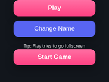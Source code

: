 <!DOCTYPE html>
<html lang="en">
<head>
  <meta charset="UTF-8" />
  <meta name="viewport" content="width=device-width, initial-scale=1, viewport-fit=cover" />
  <meta name="apple-mobile-web-app-capable" content="yes" />
  <meta name="mobile-web-app-capable" content="yes" />
  <meta name="theme-color" content="#12161c" />
  <title></title>
  <style>
    :root{
      --pink:#ff4081; --pink-hi:#ff6fa3; --indigo:#5865F2; --bg:#12161c;
    }
    html, body { margin:0; padding:0; background:var(--bg); color:#fff; font-family:system-ui, -apple-system, Segoe UI, Roboto, "Helvetica Neue", Arial, "Noto Sans", sans-serif; height:100dvh; overflow:hidden; }
    canvas { display:block; margin:0 auto; background:#000; touch-action:none; backface-visibility:hidden; -webkit-backface-visibility:hidden; transform:translateZ(0); will-change:transform; }

    /* Front & Menu buttons */
    .stack { position:fixed; display:none; z-index:9; left:50%; transform:translateX(-50%); pointer-events:auto; width:min(92vw,520px); }
    #frontStack { top: 56%; }
    #menuStack  { top: 78%; }
    .stack .buttons { display:flex; flex-direction:column; gap:12px; align-items:center; }
    .btn { border:0; border-radius:14px; padding:12px 18px; font-size:17px; color:#fff; box-shadow:0 8px 22px rgba(0,0,0,.35); -webkit-tap-highlight-color:transparent; }
    .btn:active { transform:translateY(1px) scale(.98); }
    .btn-primary { background:linear-gradient(180deg,var(--pink-hi) 0%, var(--pink) 100%); font-weight:800; min-width:220px; }
    .btn-indigo  { background:var(--indigo); min-width:220px; }
    #fsNote { font-size:12px; opacity:.85; text-align:center; margin-top:4px; }

    /* On-screen arrows (in game only) */
    .controls { position:fixed; inset:0; pointer-events:none; z-index:10; display:none; }
    .laneBtn  { position:absolute; width:80px; height:80px; border:none; border-radius:20px; background:rgba(0,0,0,.35); color:#fff; font-size:28px; box-shadow:0 6px 18px rgba(0,0,0,.35); -webkit-tap-highlight-color:transparent; touch-action:manipulation; pointer-events:auto; transform:translate(-50%, -50%); }
    .laneBtn:active { transform:translate(-50%, -50%) scale(.96); }
    @media (min-width:900px){ .controls{ display:none !important; } }
  </style>
</head>
<body>
  <canvas id="gameCanvas"></canvas>

  <!-- FRONT -->
  <div id="frontStack" class="stack">
    <div class="buttons">
      <button id="playBtn" class="btn btn-primary" type="button">Play</button>
      <button id="frontChangeNameBtn" class="btn btn-indigo" type="button">Change Name</button>
      <div id="fsNote">Tip: Play tries to go fullscreen</div>
    </div>
  </div>

  <!-- MENU -->
  <div id="menuStack" class="stack">
    <div class="buttons">
      <button id="startBtn" class="btn btn-primary" type="button">Start Game</button>
    </div>
  </div>

  <!-- In-game lane arrows -->
  <div id="controls" class="controls">
    <button id="btnLane1" class="laneBtn" aria-label="Move left">◀</button>
    <button id="btnLane3" class="laneBtn" aria-label="Move right">▶</button>
  </div>

  <script src="https://cdn.jsdelivr.net/npm/@supabase/supabase-js@2"></script>
  <script>
  /* ========================= Supabase (Leaderboard) ========================= */
  const SUPABASE_URL = 'https://fvcvrhaxxpsientgggnx.supabase.co';
  const SUPABASE_ANON_KEY = 'eyJhbGciOiJIUzI1NiIsInR5cCI6IkpXVCJ9.eyJpc3MiOiJzdXBhYmFzZSIsInJlZiI6ImZ2Y3ZyaGF4eHBzaWVudGdnZ254Iiwicm9sZSI6ImFub24iLCJpYXQiOjE3NTYwODczMzYsImV4cCI6MjA3MTY2MzMzNn0.5wTxwGVJDa3gnS61gaDq00xSFGUMEQ0Pda6tJo4VK-A';
  const TABLE_NAME = 'highscores';
  const supa = window.supabase.createClient(SUPABASE_URL, SUPABASE_ANON_KEY);
  const NAME_KEY = 'catdash_name';
  function getPlayerName(){ let n = localStorage.getItem(NAME_KEY); if(!n){ n = prompt('Enter player name (3–12 chars):','CAT')||'CAT'; n=n.trim().slice(0,12); if(n.length<3) n=(n+'CAT').slice(0,3); localStorage.setItem(NAME_KEY,n);} return n; }
  let globalBoard = []; let lastBoardFetch = 0;
  async function fetchGlobalTop(limit=20){ try{ const {data,error}=await supa.from(TABLE_NAME).select('name,score,updated_at').order('score',{ascending:false}).limit(limit); if(error) throw error; globalBoard=Array.isArray(data)?data:[]; lastBoardFetch=performance.now(); }catch(e){ console.warn('LB fetch error',e.message||e); } }
  async function submitBestIfHigher(name,score){ try{ const {data:existing,error:e1}=await supa.from(TABLE_NAME).select('score').eq('name',name).single(); const prev=Number(existing?.score||0); if(!e1 && score<=prev) return false; const payload={name,score,updated_at:new Date().toISOString()}; const {error:e2}=await supa.from(TABLE_NAME).upsert(payload,{onConflict:'name'}); if(e2) throw e2; fetchGlobalTop(20); return true; }catch(e){ console.warn('LB submit error',e.message||e); return false; } }

  /* ========================= Canvas / viewport ========================= */
  const canvas=document.getElementById('gameCanvas');
  const ctx=canvas.getContext('2d',{alpha:false, desynchronized:true});
  function getViewportSize(){ const vv=window.visualViewport; if(vv) return {w:Math.floor(vv.width), h:Math.floor(vv.height)}; return {w:Math.floor(window.innerWidth), h:Math.floor(window.innerHeight)}; }
  let {w:W,h:H}=getViewportSize(); let DPR=1;
  function resizeCanvas(){ DPR=Math.max(1,Math.min(3,window.devicePixelRatio||1)); canvas.style.width=W+'px'; canvas.style.height=H+'px'; canvas.width=Math.floor(W*DPR); canvas.height=Math.floor(H*DPR); ctx.setTransform(DPR,0,0,DPR,0,0); ctx.imageSmoothingEnabled=true; ctx.imageSmoothingQuality='high'; }
  resizeCanvas();
  function handleResize(){ const v=getViewportSize(); W=v.w; H=v.h; resizeCanvas(); positionButtons(); initFlowerSpots(); }
  window.addEventListener('resize',handleResize,{passive:true});
  if(window.visualViewport){ visualViewport.addEventListener('resize',handleResize,{passive:true}); visualViewport.addEventListener('scroll',handleResize,{passive:true}); }
  function lanesX(){ return [W/4, W/2, (3*W)/4]; }

  /* ========================= Controls ========================= */
  const controls=document.getElementById('controls');
  const CAT_Y_LIFT=-30; const BUTTON_Y_OFFSET=50;
  function positionButtons(){ const btn1=document.getElementById('btnLane1'); const btn3=document.getElementById('btnLane3'); const lx=lanesX(); const baseY=H-Math.min(120,H*.12); const y=Math.min(H-10, baseY+BUTTON_Y_OFFSET); btn1.style.left=lx[0]+'px'; btn1.style.top=y+'px'; btn3.style.left=lx[2]+'px'; btn3.style.top=y+'px'; }
  positionButtons();

  /* ========================= Game state (unchanged core) ========================= */
  let mode='front', currentLane=1, enemies=[], pickups=[], particles=[]; let score=0, fuel=100, meters=0; let spawnTimer=0, last=undefined, graceTimer=.75, restartDelay=0; let roadSpeed=226, maxSpeed=704, baseAccel=.6, slipTimer=0, slipOffset=0; let btn1Down=false, btn3Down=false, cheatArmTimerMs=0, cheatCharges=0, cheatRearmLock=false; const CHEAT_HOLD_TIME_MS=50; let cheatToastTimer=0, cheatToastText=''; let dashActive=false, dashTimer=0; const DASH_DURATION=8.0, DASH_SPEED_MUL=1.30, DASH_SCORE_MUL=2;

  /* ========================= Visual helpers ========================= */
  function withShadow(color='rgba(0,0,0,.35)', blur=8, oy=3, fn){ ctx.save(); ctx.shadowColor=color; ctx.shadowBlur=blur; ctx.shadowOffsetX=0; ctx.shadowOffsetY=oy; fn(); ctx.restore(); }
  function strokeAround(color='rgba(0,0,0,.35)', lw=2, fn){ ctx.save(); ctx.lineWidth=lw; ctx.strokeStyle=color; fn(); ctx.stroke(); ctx.restore(); }

  /* ========================= Background (game scenes) ========================= */
  const FLOWER_SEG_METERS=400; const FLOWER_COLORS=['#ffec99','#ffd6e7','#c0ebff','#c3fda7','#ffd8a8','#eebefa','#b2f2bb']; const flowerSpots=[]; function initFlowerSpots(){ flowerSpots.length=0; const count=Math.max(80,Math.floor(W*H/11000)); for(let i=0;i<count;i++){ flowerSpots.push({x:Math.random()*W,y:Math.random()*H,r:1.2+Math.random()*1.4,rot:Math.random()*Math.PI*2,stem:Math.random()<.8}); } } initFlowerSpots();
  function drawBloom(x,y,s,color,rot){ ctx.save(); ctx.translate(x,y); ctx.rotate(rot); const pr=s*2.1, cr=s*1.1; ctx.fillStyle=color; for(let i=0;i<5;i++){ const a=(i/5)*Math.PI*2; ctx.beginPath(); ctx.ellipse(Math.cos(a)*s*1.1, Math.sin(a)*s*1.1, pr*.55, pr*.35, a, 0, Math.PI*2); ctx.fill(); } const g=ctx.createRadialGradient(0,0,0,0,0,cr); g.addColorStop(0,'rgba(255,255,220,.95)'); g.addColorStop(1,'rgba(255,255,220,.2)'); ctx.fillStyle=g; ctx.beginPath(); ctx.arc(0,0,cr,0,Math.PI*2); ctx.fill(); ctx.restore(); }
  function drawBackground(){ const g=ctx.createLinearGradient(0,0,0,H); g.addColorStop(0,'#64b24a'); g.addColorStop(1,'#4d9c3b'); ctx.fillStyle=g; ctx.fillRect(0,0,W,H); ctx.fillStyle='rgba(40,90,40,.10)'; for(let y=0;y<H;y+=40){ for(let x=((y/40)%2===0?0:20); x<W; x+=40){ ctx.fillRect(x,y,10,10);} } const seg=Math.floor(meters/FLOWER_SEG_METERS)%FLOWER_COLORS.length; const color=FLOWER_COLORS[seg]; const lx=lanesX(), trailW=W/6; flowerSpots.forEach(f=>{ const inLane=(Math.abs(f.x-lx[0])<trailW/2)||(Math.abs(f.x-lx[1])<trailW/2)||(Math.abs(f.x-lx[2])<trailW/2); if(inLane) return; if(f.stem){ ctx.strokeStyle='rgba(20,80,20,.6)'; ctx.lineWidth=1; ctx.beginPath(); ctx.moveTo(f.x,f.y+4); ctx.lineTo(f.x,f.y+8); ctx.stroke(); } drawBloom(f.x,f.y,f.r,color,f.rot); }); for(let i=0;i<3;i++){ const rg=ctx.createLinearGradient(0,0,0,H); rg.addColorStop(0,'#8b684f'); rg.addColorStop(1,'#6f523f'); ctx.fillStyle=rg; ctx.fillRect(lx[i]-trailW/2,0,trailW,H); ctx.fillStyle='rgba(0,0,0,.18)'; ctx.fillRect(lx[i]-1,0,2,H);} }

  /* ========================= Obstacles, pickups, cat, HUD (unchanged) ========================= */
  function drawTree(x,y,w,h){ withShadow('rgba(0,0,0,.35)',10,4,()=>{ const tw=w*.28, th=h*.48, tx=x-tw/2, ty=y+h*.12, r=tw*.35; ctx.fillStyle='#6d3f17'; ctx.beginPath(); ctx.moveTo(tx+r,ty); ctx.lineTo(tx+tw-r,ty); ctx.quadraticCurveTo(tx+tw,ty,tx+tw,ty+r); ctx.lineTo(tx+tw,ty+th-r); ctx.quadraticCurveTo(tx+tw,ty+th,tx+tw-r,ty+th); ctx.lineTo(tx+r,ty+th); ctx.quadraticCurveTo(tx,ty+th,tx,ty+th-r); ctx.lineTo(tx,ty+r); ctx.quadraticCurveTo(tx,ty,tx+r,ty); ctx.closePath(); ctx.fill(); const cx=x, cy=y-h*.06; const c1='#2e7d32', c2='#2f8c34', c3='#399c3a'; ctx.fillStyle=c2; ctx.beginPath(); ctx.arc(cx-w*.28,cy+h*.02,h*.25,0,Math.PI*2); ctx.fill(); ctx.beginPath(); ctx.arc(cx+w*.28,cy+h*.02,h*.25,0,Math.PI*2); ctx.fill(); ctx.fillStyle=c1; ctx.beginPath(); ctx.arc(cx,cy,h*.32,0,Math.PI*2); ctx.fill(); ctx.fillStyle=c3; ctx.beginPath(); ctx.arc(cx,cy-h*.22,h*.18,0,Math.PI*2); ctx.fill(); ctx.strokeStyle='rgba(0,0,0,.35)'; ctx.lineWidth=1.5; ctx.beginPath(); ctx.arc(cx,cy,h*.32,0,Math.PI*2); ctx.stroke(); }); }
  function drawMud(x,y,w,h){ withShadow('rgba(0,0,0,.3)',8,3,()=>{ const g=ctx.createRadialGradient(x,y,2,x,y,Math.max(w,h)); g.addColorStop(0,'#6a4a3a'); g.addColorStop(1,'#3e2723'); ctx.fillStyle=g; ctx.beginPath(); ctx.ellipse(x,y,w*.5,h*.5,0,0,Math.PI*2); ctx.fill(); }); strokeAround('rgba(0,0,0,.35)',1.2,()=>{ ctx.beginPath(); ctx.ellipse(x,y,w*.5,h*.5,0,0,Math.PI*2); }); }
  function drawAdditiveGlow(x,y,r,a=.9){ ctx.save(); ctx.globalCompositeOperation='lighter'; const g=ctx.createRadialGradient(x,y,0,x,y,r); g.addColorStop(0,`rgba(255,215,0,${a})`); g.addColorStop(1,'rgba(255,215,0,0)'); ctx.fillStyle=g; ctx.beginPath(); ctx.arc(x,y,r,0,Math.PI*2); ctx.fill(); ctx.restore(); }
  function drawMouse(x,y,s,gold){ const t=performance.now()*0.006, wig=Math.sin(t+x*.01)*1.2*s; const body=gold?'#ffd54f':'#c7a17a', ear=gold?'#ffe082':'#d7b894'; withShadow('rgba(0,0,0,.25)',6,2,()=>{ ctx.fillStyle=body; ctx.beginPath(); ctx.ellipse(x,y+wig,12*s,7*s,0,0,Math.PI*2); ctx.fill(); ctx.beginPath(); ctx.ellipse(x+9*s,y-1*s+wig,6*s,5*s,0,0,Math.PI*2); ctx.fill(); ctx.fillStyle=ear; ctx.beginPath(); ctx.arc(x+12*s,y-5*s+wig,2.8*s,0,Math.PI*2); ctx.fill(); ctx.beginPath(); ctx.arc(x+7.5*s,y-6*s+wig,2.2*s,0,Math.PI*2); ctx.fill(); ctx.strokeStyle=gold?'#ffe082':'#b78963'; ctx.lineWidth=1.4*s; ctx.beginPath(); ctx.moveTo(x-12*s,y+2*s+wig); ctx.quadraticCurveTo(x-18*s,y+6*s+wig,x-22*s,y+3*s+wig); ctx.stroke(); ctx.fillStyle='#000'; ctx.beginPath(); ctx.arc(x+11*s,y-2*s+wig,1.4*s,0,Math.PI*2); ctx.fill(); }); if(gold) drawAdditiveGlow(x,y,22*s,.85); }
  function drawBird(x,y,s,gold){ const t=performance.now()*0.004, bob=Math.sin(t+x*.02)*1.2*s; const body=gold?'#ffe066':'#66a9ff'; withShadow('rgba(0,0,0,.25)',6,2,()=>{ ctx.fillStyle=body; ctx.beginPath(); ctx.ellipse(x,y+bob,10*s,7*s,0,0,Math.PI*2); ctx.fill(); ctx.beginPath(); ctx.arc(x+7*s,y-3*s+bob,4*s,0,Math.PI*2); ctx.fill(); ctx.fillStyle=gold?'#ffd54f':'#4f94f5'; ctx.beginPath(); ctx.ellipse(x-3*s,y+1*s+bob,6*s,4*s,-.7,0,Math.PI*2); ctx.fill(); ctx.fillStyle=gold?'#ffca28':'#ffb300'; ctx.beginPath(); ctx.moveTo(x+11*s,y-3*s+bob); ctx.lineTo(x+15*s,y-1*s+bob); ctx.lineTo(x+11*s,y-1*s+bob); ctx.closePath(); ctx.fill(); ctx.fillStyle='#000'; ctx.beginPath(); ctx.arc(x+6*s,y-4*s+bob,1.2*s,0,Math.PI*2); ctx.fill(); }); if(gold) drawAdditiveGlow(x,y,20*s,.85); }
  function drawLizard(x,y,s,gold){ const t=performance.now()*0.006, sway=Math.sin(t+x*.03)*1.5*s; const body=gold?'#ffd54f':'#5cb85c', belly=gold?'#ffe082':'#4cae4c'; withShadow('rgba(0,0,0,.25)',6,2,()=>{ ctx.fillStyle=body; ctx.beginPath(); ctx.ellipse(x,y+sway,16*s,6*s,0,0,Math.PI*2); ctx.fill(); ctx.beginPath(); ctx.moveTo(x-16*s,y+sway); ctx.quadraticCurveTo(x-26*s,y+3*s+sway,x-30*s,y+sway); ctx.lineTo(x-24*s,y-2*s+sway); ctx.closePath(); ctx.fill(); ctx.beginPath(); ctx.ellipse(x+14*s,y-1*s+sway,6*s,5*s,0,0,Math.PI*2); ctx.fill(); ctx.fillStyle=belly; ctx.fillRect(x-6*s,y-2*s+sway,12*s,4*s); ctx.fillStyle='#000'; ctx.beginPath(); ctx.arc(x+17*s,y-2*s+sway,1.4*s,0,Math.PI*2); ctx.fill(); ctx.beginPath(); ctx.arc(x+12*s,y-2*s+sway,1.4*s,0,Math.PI*2); ctx.fill(); }); if(gold) drawAdditiveGlow(x,y,24*s,.85); }
  function drawChicken(x,y,s){ const bob=Math.sin(performance.now()*0.004+x*0.01)*1.0*s; withShadow('rgba(0,0,0,.25)',6,2,()=>{ ctx.fillStyle='#ffe082'; ctx.beginPath(); ctx.ellipse(x,y+bob,12*s,9*s,0,0,Math.PI*2); ctx.fill(); ctx.beginPath(); ctx.arc(x+9*s,y-5*s+bob,5*s,0,Math.PI*2); ctx.fill(); ctx.fillStyle='#ffb300'; ctx.beginPath(); ctx.moveTo(x+14*s,y-5*s+bob); ctx.lineTo(x+18*s,y-4*s+bob); ctx.lineTo(x+14*s,y-2.5*s+bob); ctx.closePath(); ctx.fill(); ctx.fillStyle='#e53935'; ctx.beginPath(); ctx.arc(x+8*s,y-9*s+bob,2.1*s,0,Math.PI*2); ctx.fill(); ctx.beginPath(); ctx.arc(x+10.8*s,y-9.4*s+bob,1.8*s,0,Math.PI*2); ctx.fill(); ctx.fillStyle='#ffd54f'; ctx.beginPath(); ctx.ellipse(x-3*s,y-1*s+bob,7*s,5*s,-.7,0,Math.PI*2); ctx.fill(); ctx.fillStyle='#000'; ctx.beginPath(); ctx.arc(x+8*s,y-6*s+bob,1.4*s,0,Math.PI*2); ctx.fill(); ctx.strokeStyle='#ffb300'; ctx.lineWidth=1.3*s; ctx.beginPath(); ctx.moveTo(x-2*s,y+9*s+bob); ctx.lineTo(x-2*s,y+12*s+bob); ctx.moveTo(x+1*s,y+9*s+bob); ctx.lineTo(x+1*s,y+12*s+bob); ctx.stroke(); }); drawAdditiveGlow(x,y,24*s,.9); }
  const CAT_W=22, CAT_H=34;
  function drawCat(x,y,w,h){ withShadow('rgba(0,0,0,.35)',12,5,()=>{ const rx=w/1.55, ry=h/1.12, tail=h*1.35, tb=Math.max(3,w*.30), t=performance.now()*0.008, amp=h*.12; const bx=x-rx+tb*.8, by=y+ry*.60; ctx.strokeStyle='#9a5a2a'; ctx.lineCap='round'; ctx.lineJoin='round'; let px=bx, py=by; for(let i=1;i<=16;i++){ const u=i/16, k=1-u; const xx=bx-u*tail*.95; const yy=by-u*tail*.55+Math.sin(t+u*7)*amp*(.25+.75*k); ctx.lineWidth=Math.max(1,tb*(.3+.7*k)); ctx.beginPath(); ctx.moveTo(px,py); ctx.lineTo(xx,yy); ctx.stroke(); px=xx; py=yy; } ctx.fillStyle='#d07a2b'; ctx.beginPath(); ctx.ellipse(x,y,rx,ry,0,0,Math.PI*2); ctx.fill(); const hr=h*.36, hx=x, hy=y-h*.78; ctx.beginPath(); ctx.arc(hx,hy,hr,0,Math.PI*2); ctx.fill(); ctx.beginPath(); ctx.moveTo(hx-hr*.6,hy-hr*.15); ctx.lineTo(hx-hr*.25,hy-hr*1.0); ctx.lineTo(hx,hy-hr*.15); ctx.closePath(); ctx.fill(); ctx.beginPath(); ctx.moveTo(hx+hr*.6,hy-hr*.15); ctx.lineTo(hx+hr*.25,hy-hr*1.0); ctx.lineTo(hx,hy-hr*.15); ctx.closePath(); ctx.fill(); ctx.fillStyle='#a85b24'; ctx.beginPath(); ctx.ellipse(x,y+2,w/2.6,h/2.6,0,0,Math.PI*2); ctx.fill(); ctx.fillStyle='#000'; ctx.beginPath(); ctx.arc(hx-hr*.35,hy,hr*.15,0,Math.PI*2); ctx.fill(); ctx.beginPath(); ctx.arc(hx+hr*.35,hy,hr*.15,0,Math.PI*2); ctx.fill(); ctx.strokeStyle='#fff'; ctx.lineWidth=1.2; ctx.beginPath(); ctx.moveTo(hx-hr*.55,hy); ctx.lineTo(hx-hr*1.1,hy-2); ctx.moveTo(hx-hr*.55,hy+4); ctx.lineTo(hx-hr*1.1,hy+6); ctx.moveTo(hx-hr*.55,hy-4); ctx.lineTo(hx-hr*1.1,hy-6); ctx.moveTo(hx+hr*.55,hy); ctx.lineTo(hx+hr*1.1,hy-2); ctx.moveTo(hx+hr*.55,hy+4); ctx.lineTo(hx+hr*1.1,hy+6); ctx.moveTo(hx+hr*.55,hy-4); ctx.lineTo(hx+hr*1.1,hy-6); ctx.stroke(); }); strokeAround('rgba(0,0,0,.4)',1,()=>{ ctx.beginPath(); ctx.ellipse(x,y,w/1.55,h/1.12,0,0,Math.PI*2); }); }

  /* ========================= Particles & HUD ========================= */
  function spawnSparkles(x,y,c){ for(let i=0;i<12;i++){ const a=(Math.PI*2)*(i/12)+Math.random()*.4; const sp=60+Math.random()*110; particles.push({x,y,vx:Math.cos(a)*sp,vy:Math.sin(a)*sp-40,life:.6+Math.random()*.4,age:0,color:c}); } }
  function updateParticles(dt){ for(let i=particles.length-1;i>=0;i--){ const p=particles[i]; p.age+=dt; p.x+=p.vx*dt; p.y+=p.vy*dt; p.vy+=80*dt; if(p.age>=p.life) particles.splice(i,1); } }
  function drawParticles(){ particles.forEach(p=>{ const a=Math.max(0,1-p.age/p.life); ctx.save(); ctx.globalAlpha=a; ctx.fillStyle=p.color; ctx.beginPath(); ctx.arc(p.x,p.y,2+1.2*a,0,Math.PI*2); ctx.fill(); ctx.restore(); }); }
  function drawHUD(){ ctx.fillStyle='#fff'; ctx.font='16px system-ui, sans-serif'; const sTxt='Score: ' + (dashActive?Math.round(score)+' (x2)':Math.round(score)); ctx.fillText(sTxt,10,22); ctx.fillText('Energy: '+Math.round(fuel),10,42); ctx.fillText('Meters: '+Math.round(meters),10,62); const txt=cheatCharges>0?`Shield x${cheatCharges}`:''; if(txt){ const tw=ctx.measureText(txt).width+12; ctx.fillText(txt, W-tw-10, 28); }
    if(dashActive){ const tTxt=`DASH ${dashTimer.toFixed(1)}s`; const tw=ctx.measureText(tTxt).width; ctx.fillStyle='#ffeb3b'; ctx.fillText(tTxt,(W-tw)/2,22); }
    if(cheatToastTimer>0){ const a=Math.min(1,cheatToastTimer/.3); ctx.save(); ctx.globalAlpha=a; ctx.font='18px system-ui,sans-serif'; const t=cheatToastText||''; const tw=ctx.measureText(t).width; const tx=(W-tw)/2, ty=44; ctx.fillStyle='rgba(0,0,0,.35)'; ctx.fillRect(tx-12,ty-18,tw+24,28); ctx.fillStyle='#ffd54f'; ctx.fillText(t,tx,ty); ctx.restore(); }
  }
  function drawVignette(){ const g=ctx.createRadialGradient(W/2,H*.58,Math.min(W,H)*.25,W/2,H*.58,Math.max(W,H)*.75); g.addColorStop(0,'rgba(0,0,0,0)'); g.addColorStop(1,'rgba(0,0,0,.35)'); ctx.fillStyle=g; ctx.fillRect(0,0,W,H); }
  function drawDashOverlay(){ if(!dashActive) return; ctx.save(); ctx.globalAlpha=.18; ctx.fillStyle='#ff9800'; ctx.fillRect(0,0,W,H); ctx.globalAlpha=.16; ctx.strokeStyle='#fff'; ctx.lineWidth=2; for(let i=0;i<6;i++){ const x=(i+.5)*(W/6); ctx.beginPath(); ctx.moveTo(x,0); ctx.lineTo(x+(Math.random()*8-4),H); ctx.stroke(); } ctx.restore(); }
  function drawGlobalBoard(x,y,maxRows=20){ ctx.fillStyle='#fff'; ctx.font='18px system-ui, sans-serif'; ctx.fillText('Global Top 20', x, y); ctx.font='14px ui-monospace, SFMono-Regular, Menlo, monospace'; if(!globalBoard.length){ ctx.fillText('Loading...', x, y+22); if(performance.now()-lastBoardFetch>5000) fetchGlobalTop(20); return; } const rows=Math.min(maxRows, globalBoard.length); for(let i=0;i<rows;i++){ const e=globalBoard[i]; const name=(e.name||'???').slice(0,12).padEnd(12,' '); const line=`${String(i+1).padStart(2,' ')}. ${name}  ${String(Number(e.score||0)).padStart(6,' ')}  ${String((e.updated_at||'').slice(0,10))}`; ctx.fillText(line, x, y + 22 + i*18); } }

  /* ========================= Anime Front Page ========================= */
  const CAT_MASCOT_NAME = 'Gingerbolt';
  let frontT=0;
  function drawFrontBackground(){
    // Sunrise anime gradient
    const g=ctx.createLinearGradient(0,0,0,H); g.addColorStop(0,'#ff3d7f'); g.addColorStop(.45,'#ff7a3d'); g.addColorStop(1,'#ffe27a'); ctx.fillStyle=g; ctx.fillRect(0,0,W,H);
    // Radial burst
    const cx=W*.5, cy=H*.75, rays=90; ctx.save(); ctx.globalAlpha=.18; for(let i=0;i<rays;i++){ const a=(i/rays)*Math.PI*2 + Math.sin(frontT*.9+i)*.05; const len=Math.max(W,H)*1.2; const w=2 + (i%4===0?3:0) + Math.sin(frontT*2+i)*.5; ctx.strokeStyle = i%3===0? 'rgba(255,255,255,.75)': 'rgba(255,255,255,.45)'; ctx.lineWidth=w; ctx.beginPath(); ctx.moveTo(cx,cy); ctx.lineTo(cx+Math.cos(a)*len, cy+Math.sin(a)*len); ctx.stroke(); } ctx.restore();
    // Vignette
    const vg=ctx.createRadialGradient(W/2,H*.65,Math.min(W,H)*.2, W/2,H*.65, Math.max(W,H)*.85); vg.addColorStop(0,'rgba(0,0,0,0)'); vg.addColorStop(1,'rgba(0,0,0,.38)'); ctx.fillStyle=vg; ctx.fillRect(0,0,W,H);
  }
  function drawFrontAnimation(){
    const baseY=H*.74; const travel=Math.min(280, W*.35); const phase=(Math.sin(frontT*.8)*.5+.5); const catX=W*.5 - travel/2 + phase*travel; const catY=baseY - 10 + Math.sin(frontT*3)*4;
    // Aura
    for(let i=0;i<3;i++){ const r=60+i*18+Math.sin(frontT*2+i)*3; const ag=ctx.createRadialGradient(catX,catY-20,0,catX,catY-20,r); ag.addColorStop(0,'rgba(255,230,120,.55)'); ag.addColorStop(1,'rgba(255,230,120,0)'); ctx.fillStyle=ag; ctx.beginPath(); ctx.arc(catX,catY-20,r,0,Math.PI*2); ctx.fill(); }
    // Speed streaks
    ctx.save(); ctx.globalAlpha=.9; ctx.strokeStyle='rgba(255,255,255,.9)'; ctx.lineWidth=3; for(let i=0;i<8;i++){ const ox=-50 - i*14; const oy=Math.sin(frontT*10+i)*8; ctx.beginPath(); ctx.moveTo(catX+ox,catY+oy); ctx.lineTo(catX+ox-60, catY+oy-6); ctx.stroke(); } ctx.restore();
    // Ginger dashing cat
    withShadow('rgba(0,0,0,.35)',14,6,()=>{
      ctx.strokeStyle='#d9782e'; ctx.lineWidth=8; ctx.lineCap='round'; ctx.beginPath(); ctx.moveTo(catX-26,catY-6); ctx.lineTo(catX-44,catY-16); ctx.lineTo(catX-34,catY-28); ctx.lineTo(catX-52,catY-38); ctx.stroke();
      ctx.fillStyle='#e0812c'; ctx.beginPath(); ctx.ellipse(catX,catY,38,26,0,0,Math.PI*2); ctx.fill();
      const hx=catX+26, hy=catY-26, hr=16; ctx.beginPath(); ctx.arc(hx,hy,hr,0,Math.PI*2); ctx.fill();
      ctx.beginPath(); ctx.moveTo(hx-10,hy-4); ctx.lineTo(hx-6,hy-22); ctx.lineTo(hx,hy-6); ctx.closePath(); ctx.fill();
      ctx.beginPath(); ctx.moveTo(hx+10,hy-4); ctx.lineTo(hx+6,hy-22); ctx.lineTo(hx,hy-6); ctx.closePath(); ctx.fill();
      ctx.fillStyle='#d26f1f'; for(let i=0;i<5;i++){ const ax=hx-12+i*6, ay=hy+4+(i%2?2:-2); ctx.beginPath(); ctx.moveTo(ax,ay); ctx.lineTo(ax+4,ay+10); ctx.lineTo(ax-2,ay+8); ctx.closePath(); ctx.fill(); }
      ctx.fillStyle='#c76918'; ctx.beginPath(); ctx.ellipse(catX,catY+2,16,12,0,0,Math.PI*2); ctx.fill();
      ctx.fillStyle='#000'; ctx.beginPath(); ctx.ellipse(hx-6,hy-2,3.6,5.2,0,0,Math.PI*2); ctx.fill(); ctx.beginPath(); ctx.ellipse(hx+6,hy-2,3.6,5.2,0,0,Math.PI*2); ctx.fill(); ctx.fillStyle='#fff'; ctx.beginPath(); ctx.arc(hx-7.5,hy-4.5,1.4,0,Math.PI*2); ctx.fill(); ctx.beginPath(); ctx.arc(hx+4.5,hy-4.5,1.2,0,Math.PI*2); ctx.fill();
      ctx.strokeStyle='#fff'; ctx.lineWidth=1.6; ctx.beginPath(); ctx.moveTo(hx-4,hy+3); ctx.quadraticCurveTo(hx,hy+6,hx+4,hy+3); ctx.stroke(); for(const s of [-1,1]){ ctx.beginPath(); ctx.moveTo(hx+s*6,hy+2); ctx.lineTo(hx+s*18,hy); ctx.stroke(); ctx.beginPath(); ctx.moveTo(hx+s*6,hy+6); ctx.lineTo(hx+s*18,hy+8); ctx.stroke(); }
      ctx.fillStyle='#e0812c'; ctx.beginPath(); ctx.ellipse(catX+46,catY-6,10,6,.2,0,Math.PI*2); ctx.fill(); ctx.beginPath(); ctx.ellipse(catX-6,catY+10,11,7,-.2,0,Math.PI*2); ctx.fill();
    });
  }
  function drawFront(){
    drawFrontBackground();
    // Anime title
    const title='CAT DASH'; ctx.save(); const fs=Math.floor(Math.min(W,H)*.13); ctx.font=`${fs}px Impact, 'Trebuchet MS', system-ui, sans-serif`; ctx.textAlign='center'; ctx.lineWidth=Math.max(6,fs*.06); ctx.strokeStyle='rgba(255,255,255,.95)'; ctx.fillStyle='#2a0a0a'; const tx=W*.5, ty=H*.20; ctx.strokeText(title,tx,ty); ctx.fillText(title,tx,ty); ctx.restore();
    // Subtitle
    const sub=`Starring ${CAT_MASCOT_NAME} — the ginger bolt!`; ctx.save(); ctx.font='18px system-ui, sans-serif'; ctx.fillStyle='rgba(255,255,255,.95)'; ctx.fillText(sub, (W-ctx.measureText(sub).width)/2, H*.24); ctx.restore();
    drawFrontAnimation();
    // Leaderboard bottom-left
    const margin=18; const baseY=H*.52; drawGlobalBoard(margin, baseY, Math.min(10, Math.floor((H-baseY-40)/18)-1)); drawVignette();
  }

  /* ========================= Spawning & collisions (unchanged) ========================= */
  const SPAWN_BUFFER_Y=70; function laneIsFree(x,y){ return !enemies.some(e=>e.x===x && Math.abs(e.y-y)<SPAWN_BUFFER_Y) && !pickups.some(p=>p.x===x && Math.abs(p.y-y)<SPAWN_BUFFER_Y); }
  function pickFreeLane(spawnY){ const lx=lanesX(); const c=[0,1,2].filter(i=>laneIsFree(lx[i],spawnY)); if(!c.length) return null; return c[Math.floor(Math.random()*c.length)]; }
  let lastPickupLane=null; function spawnEnemy(){ const lane=pickFreeLane(-60); if(lane==null) return; const lx=lanesX(); const type=Math.random()<.55?'tree':'mud'; enemies.push(type==='tree'?{type,x:lx[lane],y:-50,w:40,h:70}:{type,x:lx[lane],y:-40,w:56,h:24}); }
  function laneHasAnyEnemy(li){ const lx=lanesX(), x=lx[li]; return enemies.some(e=>e.x===x); }
  function spawnPickup(){ const y=-40; if(enemies.some(e=>Math.abs(e.y-y)<SPAWN_BUFFER_Y) || pickups.some(p=>Math.abs(p.y-y)<SPAWN_BUFFER_Y)) return; const lx=lanesX(); let c=[0,1,2].filter(i=>laneIsFree(lx[i],y) && !laneHasAnyEnemy(i)); if(!c.length) return; const without=c.filter(l=>l!==lastPickupLane); const lane=(without.length?without:c)[Math.floor(Math.random()* (without.length?without.length:c.length))]; lastPickupLane=lane; const r=Math.random(); let type,golden=false, scale=1; if(r<.06){ type='dash'; scale=1.2;} else if(r<.46){ type='mouse'; golden=Math.random()<.25; scale=golden?1.2:1.0;} else if(r<.86){ type='bird'; golden=Math.random()<.25; scale=golden?1.25:1.05;} else if(r<.97){ type='lizard'; golden=Math.random()<.25; scale=golden?1.25:1.1;} else { type='chicken'; golden=true; scale=1.35;} const baseW= type==='bird'?30 : type==='mouse'?34 : type==='lizard'?36 : type==='chicken'?38 : 30; const baseH= type==='bird'?18 : type==='mouse'?18 : type==='lizard'?16 : type==='chicken'?22 : 30; const w=baseW*scale, h=baseH*scale; pickups.push({type,x:lx[lane],y,w,h,scale,golden}); }

  /* ========================= Update & draw loop ========================= */
  const PLAYER_Y = () => Math.min(H - 190, H * 0.64 + CAT_Y_LIFT);
  function armCheatIfHeld(dt){ const both=btn1Down && btn3Down; if(both && !cheatRearmLock && cheatCharges===0){ cheatArmTimerMs+=dt*1000; if(cheatArmTimerMs>=CHEAT_HOLD_TIME_MS){ cheatCharges=2; cheatRearmLock=true; cheatToastText='Shield armed x2'; cheatToastTimer=1.0; } } else cheatArmTimerMs=0; if(!btn1Down && !btn3Down && cheatCharges===0) cheatRearmLock=false; }
  function startDash(){ if(dashActive) return; dashActive=true; dashTimer=DASH_DURATION; cheatToastText='DASH!'; cheatToastTimer=1.2; }
  function updateDash(dt){ if(!dashActive) return; dashTimer-=dt; if(dashTimer<=0){ dashActive=false; dashTimer=0; } }
  function update(dt){ const accel=baseAccel*(1-Math.min(1,roadSpeed/maxSpeed)); const speedMul=dashActive?DASH_SPEED_MUL:1; roadSpeed=Math.min(maxSpeed, (roadSpeed+accel)*Math.pow(1.00000002, meters)); const actual=roadSpeed*speedMul; if(slipTimer>0){ slipTimer=Math.max(0, slipTimer-dt); slipOffset=Math.sin(performance.now()/40)*4; } else slipOffset=0; spawnTimer+=dt; const spawnInt=dashActive?.5:.6; if(spawnTimer>spawnInt){ spawnTimer=0; if(Math.random()<(dashActive?.65:.70)) spawnEnemy(); else spawnPickup(); if(Math.random()<(dashActive?.50:.35)) spawnPickup(); }
    enemies.forEach(e=>e.y+=actual*dt); pickups.forEach(p=>p.y+=actual*dt); enemies=enemies.filter(e=>e.y<H+60); pickups=pickups.filter(p=>p.y<H+60);
    const px=lanesX()[currentLane]+slipOffset, py=PLAYER_Y(), pw=CAT_W-4, ph=CAT_H-2; armCheatIfHeld(dt); const collide=graceTimer<=0;
    if(collide){ for(let i=0;i<enemies.length;i++){ const e=enemies[i]; let ew=e.w, eh=e.h; if(e.type==='tree'){ ew*=.6; eh*=.8;} if(Math.abs(e.x-px)<(ew+pw)/2 && Math.abs(e.y-py)<(eh+ph)/2){ if(e.type==='mud'){ enemies.splice(i,1); fuel=Math.max(0,fuel-10); score=Math.max(0, score-(dashActive?1:2)); slipTimer=.6; } else { if(cheatCharges>0){ enemies.splice(i,1); cheatCharges--; } else endGame(); } break; } } }
    for(let i=0;i<pickups.length;i++){ const p=pickups[i]; if(Math.abs(p.x-px)<(p.w+pw)/2 && Math.abs(p.y-py)<(p.h+ph)/2){ pickups.splice(i,1); if(p.type==='dash'){ startDash(); cheatCharges=Math.min(2, cheatCharges+1); cheatToastText='DASH + Shield +1'; cheatToastTimer=1.2; spawnSparkles(px,py,'rgba(255,240,130,.95)'); } else if(p.type==='chicken'){ fuel=Math.min(100, fuel+25); score+=(dashActive?30:15); cheatCharges=Math.min(2, cheatCharges+1); cheatToastText='Shield +1'; cheatToastTimer=1.2; spawnSparkles(px,py,'rgba(255,230,140,.95)'); } else if(p.type==='lizard'){ fuel=Math.min(100, fuel+(p.golden?22:12)); score+=(p.golden?12:5)*(dashActive?DASH_SCORE_MUL:1); spawnSparkles(px,py,'rgba(180,255,120,.95)'); } else if(p.type==='bird'){ fuel=Math.min(100, fuel+(p.golden?20:10)); score+=(p.golden?10:3)*(dashActive?DASH_SCORE_MUL:1); spawnSparkles(px,py,'rgba(180,210,255,.95)'); } else { fuel=Math.min(100, fuel+(p.golden?20:10)); score+=(p.golden?10:3)*(dashActive?DASH_SCORE_MUL:1); spawnSparkles(px,py,'rgba(255,230,150,.95)'); } break; } }
    updateDash(dt); updateParticles(dt); if(cheatToastTimer>0) cheatToastTimer=Math.max(0, cheatToastTimer-dt); meters+=(actual*dt)/120; fuel-=dt*(dashActive?2.4:2.0); if(fuel<=0) endGame(); }
  function draw(){ if(mode==='front'){ frontT+=.016; drawFront(); return; } if(mode==='menu'){ drawMenu(); return; } drawBackground(); enemies.forEach(e=>{ if(e.type==='tree') drawTree(e.x,e.y,e.w,e.h); else drawMud(e.x,e.y,e.w,e.h); }); pickups.forEach(p=>{ if(p.type==='mouse') drawMouse(p.x,p.y,p.scale,p.golden); else if(p.type==='bird') drawBird(p.x,p.y,p.scale,p.golden); else if(p.type==='lizard') drawLizard(p.x,p.y,p.scale,p.golden); else if(p.type==='chicken') drawChicken(p.x,p.y,p.scale); else if(p.type==='dash') drawLightning(p.x,p.y,p.scale); }); drawCat(lanesX()[currentLane]+slipOffset, PLAYER_Y(), CAT_W, CAT_H); drawParticles(); drawHUD(); drawDashOverlay(); drawVignette(); }

  /* ========================= Flow ========================= */
  function drawMenu(){ drawFrontBackground(); ctx.fillStyle='#fff'; ctx.font='14px system-ui, sans-serif'; const sub='Collect snacks • Avoid trees & mud • Grab ⚡ for Dash'; ctx.fillText(sub,(W-ctx.measureText(sub).width)/2,70); drawGlobalBoard(18,150,14); drawVignette(); }
  function endGame(){ mode='menu'; const n=getPlayerName(); submitBestIfHigher(n, Math.round(score)); restartDelay=1.0; }
  function resetGame(){ enemies=[]; pickups=[]; particles=[]; score=0; fuel=100; meters=0; roadSpeed=226; currentLane=1; spawnTimer=0; graceTimer=.75; last=undefined; cheatArmTimerMs=0; cheatCharges=0; cheatRearmLock=false; cheatToastTimer=0; cheatToastText=''; dashActive=false; dashTimer=0; restartDelay=0; initFlowerSpots(); }
  async function goFullscreen(){ try{ const el=document.documentElement; if(!document.fullscreenElement && el.requestFullscreen){ await el.requestFullscreen(); } }catch(e){} }
  function startGame(){ resetGame(); mode='game'; }
  function loop(ts){ if(last===undefined) last=ts; let dt=(ts-last)/1000; if(!Number.isFinite(dt)||dt<0) dt=0; dt=Math.min(dt,.05); last=ts; if(mode==='game'){ if(restartDelay>0) restartDelay=Math.max(0,restartDelay-dt); if(graceTimer>0) graceTimer=Math.max(0,graceTimer-dt); update(dt); controls.style.display='block'; frontStack.style.display='none'; menuStack.style.display='none'; } else if(mode==='menu'){ controls.style.display='none'; frontStack.style.display='none'; menuStack.style.display='block'; } else { controls.style.display='none'; frontStack.style.display='block'; menuStack.style.display='none'; } draw(); requestAnimationFrame(loop); }

  /* ========================= Inputs ========================= */
  const menuStack=document.getElementById('menuStack');
  const startBtn=document.getElementById('startBtn');
  const frontStack=document.getElementById('frontStack');
  const playBtn=document.getElementById('playBtn');
  const frontChangeNameBtn=document.getElementById('frontChangeNameBtn');
  playBtn.addEventListener('click', async()=>{ await goFullscreen(); startGame(); });
  frontChangeNameBtn.addEventListener('click', ()=>{ localStorage.removeItem(NAME_KEY); const n=getPlayerName(); alert('Player name set to: '+n); });
  startBtn.addEventListener('click', async()=>{ await goFullscreen(); startGame(); });
  let keyLock=false; document.addEventListener('keydown', async e=>{ if(mode!=='game'){ if(e.key===' '||e.key==='ArrowLeft'||e.key==='ArrowRight'){ await goFullscreen(); startGame(); return; } } if(keyLock) return; if(e.key==='ArrowLeft'){ if(currentLane>0) currentLane--; keyLock=true; } else if(e.key==='ArrowRight'){ if(currentLane<2) currentLane++; keyLock=true; } }); document.addEventListener('keyup', e=>{ if(e.key==='ArrowLeft'||e.key==='ArrowRight') keyLock=false; });
  let touchStartX=null; canvas.addEventListener('touchstart', e=>{ if(mode!=='game') return; touchStartX=e.touches[0].clientX; }, {passive:true}); canvas.addEventListener('touchmove', e=>{ if(mode!=='game'||touchStartX===null) return; const dx=e.touches[0].clientX - touchStartX; if(dx>50 && currentLane<2){ currentLane++; touchStartX=e.touches[0].clientX; } else if(dx<-50 && currentLane>0){ currentLane--; touchStartX=e.touches[0].clientX; } }, {passive:true}); canvas.addEventListener('touchend', ()=>{ touchStartX=null; });
  const btn1=document.getElementById('btnLane1'); const btn3=document.getElementById('btnLane3');
  function nudgeLeft(){ if(currentLane>0) currentLane--; } function nudgeRight(){ if(currentLane<2) currentLane++; }
  function onPointerDownBtn1(e){ e.preventDefault(); btn1Down=true; if(mode==='game') nudgeLeft(); }
  function onPointerUpBtn1(e){ e.preventDefault(); btn1Down=false; if(!btn3Down && cheatCharges===0) cheatArmTimerMs=0; }
  function onPointerDownBtn3(e){ e.preventDefault(); btn3Down=true; if(mode==='game') nudgeRight(); }
  function onPointerUpBtn3(e){ e.preventDefault(); btn3Down=false; if(!btn1Down && cheatCharges===0) cheatArmTimerMs=0; }
  ['pointerdown'].forEach(evt=>{ btn1.addEventListener(evt,onPointerDownBtn1,{passive:false}); btn3.addEventListener(evt,onPointerDownBtn3,{passive:false}); });
  ['pointerup','pointercancel','pointerout','pointerleave'].forEach(evt=>{ btn1.addEventListener(evt,onPointerUpBtn1,{passive:false}); btn3.addEventListener(evt,onPointerUpBtn3,{passive:false}); });

  /* Boot */
  fetchGlobalTop(20);
  requestAnimationFrame(loop);
  </script>
</body>
</html>

